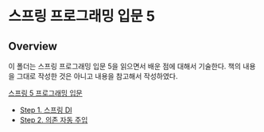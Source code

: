 # 스프링 프로그래밍 입문 5

## Overview

이 폴더는 스프링 프로그래밍 입문 5을 읽으면서 배운 점에 대해서 기술한다. 책의 내용을 그대로 작성한 것은 아니고 내용을 참고해서 작성하였다.

[스프링 5 프로그래밍 입문](http://www.yes24.com/Product/Goods/62268795?scode=032&OzSrank=1)

- [Step 1. 스프링 DI](./spring-di.md)
- [Step 2. 의존 자동 주입](./dependent-automatic-injection.md)